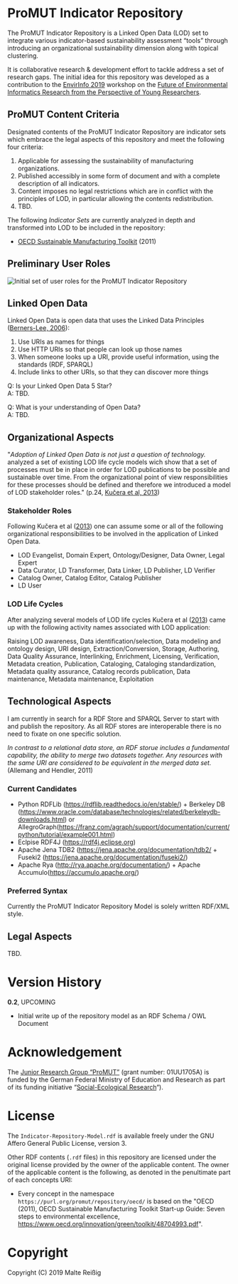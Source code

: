 
# ProMUT Indicator Repository

The ProMUT Indicator Repository is a Linked Open Data (LOD) set to integrate various indicator-based sustainability assessment “tools” through introducing an organizational sustainability dimension along with topical clustering.

It is collaborative research & development effort to tackle address a set of research gaps. The initial idea for this repository was developed as a contribution to the [EnvirInfo 2019](https://enviroinfo2019.org/) workshop on the [Future of Environmental Informatics Research from the Perspective of Young Researchers](https://enviroinfo2019.org/workshops/#track3).

## ProMUT Content Criteria

Designated contents of the ProMUT Indicator Repository are indicator sets which embrace the legal aspects of this repository and meet the following four criteria:

1. Applicable for assessing the sustainability of manufacturing organizations.
1. Published accessibly in some form of document and with a complete description of all indicators.
1. Content imposes no legal restrictions which are in conflict with the principles of LOD, in particular allowing the contents redistribution.
1. TBD.

The following _Indicator Sets_ are currently analyzed in depth and transformed into LOD to be included in the repository:

* [OECD Sustainable Manufacturing Toolkit](https://www.oecd.org/innovation/green/toolkit/oecdsustainablemanufacturingindicators.htm) (2011)

## Preliminary User Roles

![Initial set of user roles for the ProMUT Indicator Repository](https://gitlab.iass.lcl/mrg/pmir/blob/master/proposal-user-groups-and-tasks.png)

## Linked Open Data

Linked Open Data is open data that uses the Linked Data Principles ([Berners-Lee, 2006](https://www.w3.org/DesignIssues/LinkedData.html)):

1. Use URIs as names for things
1. Use HTTP URIs so that people can look up those names
1. When someone looks up a URI, provide useful information, using the standards (RDF, SPARQL)
1. Include links to other URIs, so that they can discover more things

Q: Is your Linked Open Data 5 Star?<br/>
A: TBD.

Q: What is your understanding of Open Data?<br/>
A: TBD.

## Organizational Aspects

"_Adoption of Linked Open Data is not just a question of technology._ analyzed a set of existing LOD life cycle models wich show that a set of processes must be in place in order for LOD publications to be possible and sustainable over time. From the organizational point of view responsibilities for these processes should be defined and therefore we introduced a model of LOD stakeholder roles." (p.24, [Kučera et al, 2013](https://www.tib.eu/en/search/id/tema%3ATEMA20170113382/Linked-open-data-stakeholder-roles/))

### Stakeholder Roles

Following Kučera et al ([2013](https://www.tib.eu/en/search/id/tema%3ATEMA20170113382/Linked-open-data-stakeholder-roles/)) one can assume some or all of the following organizational responsibilities to be involved in the application of Linked Open Data.

* LOD Evangelist, Domain Expert, Ontology/Designer, Data Owner, Legal Expert
* Data Curator, LD Transformer, Data Linker, LD Publisher, LD Verifier
* Catalog Owner, Catalog Editor, Catalog Publisher
* LD User

### LOD Life Cycles

After analyzing several models of LOD life cycles Kučera et al ([2013](https://www.tib.eu/en/search/id/tema%3ATEMA20170113382/Linked-open-data-stakeholder-roles/)) came up with the following activity names associated with LOD application: 

Raising LOD awareness, Data identification/selection, Data modeling and ontology design, URI design, Extraction/Conversion, Storage, Authoring, Data Quality Assurance, Interlinking, Enrichment, Licensing, Verification, Metadata creation, Publication, Cataloging, Cataloging standardization, Metadata quality assurance, Catalog records publication, Data maintenance, Metadata maintenance, Exploitation

## Technological Aspects

I am currently in search for a RDF Store and SPARQL Server to start with and publish the repository. As all RDF stores are interoperable there is no need to fixate on one specific solution.

_In contrast to a relational data store, an RDF storue includes a fundamental capability, the ability to merge two datasets together. Any resources with the same URI are considered to be equivalent in the merged data set._ (Allemang and Hendler, 2011)

### Current Candidates

* Python RDFLib (https://rdflib.readthedocs.io/en/stable/) + Berkeley DB (https://www.oracle.com/database/technologies/related/berkeleydb-downloads.html) or AllegroGraph(https://franz.com/agraph/support/documentation/current/python/tutorial/example001.html)
* Eclpise RDF4J (https://rdf4j.eclipse.org)
* Apache Jena TDB2 (https://jena.apache.org/documentation/tdb2/ + Fuseki2 (https://jena.apache.org/documentation/fuseki2/)
* Apache Rya (http://rya.apache.org/documentation/) + Apache Accumulo(https://accumulo.apache.org/)

### Preferred Syntax

Currently the ProMUT Indicator Repository Model is solely written RDF/XML style.

## Legal Aspects

TBD.

# Version History

**0.2**, UPCOMING

* Initial write up of the repository model as an RDF Schema / OWL Document

# Acknowledgement

The [Junior Research Group “ProMUT”](https://purl.org/promut) (grant number: 01UU1705A) is funded by the German Federal Ministry of Education and Research as part of its funding initiative “[Social-Ecological Research](https://twitter.com/soef_BMBF)“).

# License

The `Indicator-Repository-Model.rdf` is available freely under the GNU Affero General Public License, version 3.

Other RDF contents (`.rdf` files) in this repository are licensed under the original license provided by the owner of the applicable content. The owner of the applicable content is the following, as denoted in the penultimate part of each concepts URI:

* Every concept in the namespace `https://purl.org/promut/repository/oecd/` is based on the "OECD (2011), OECD Sustainable Manufacturing Toolkit Start-up Guide: Seven steps to environmental excellence, https://www.oecd.org/innovation/green/toolkit/48704993.pdf".

# Copyright

Copyright (C) 2019 Malte Reißig

